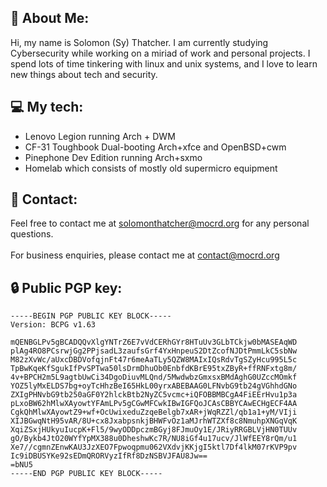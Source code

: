 ## 🧍 About Me:

Hi, my name is Solomon (Sy) Thatcher. I am currently studying
Cybersecurity while working on a miriad of work and personal projects.
I spend lots of time tinkering with linux and unix systems,
and I love to learn new things about tech and security.


## 💻 My tech:

- Lenovo Legion running Arch + DWM
- CF-31 Toughbook Dual-booting Arch+xfce and OpenBSD+cwm
- Pinephone Dev Edition running Arch+sxmo
- Homelab which consists of mostly old supermicro equipment

## 📧 Contact:
Feel free to contact me at solomonthatcher@mocrd.org for any personal questions.<br /><br />
For business enquiries, please contact me at contact@mocrd.org

## 🔒 Public PGP key:
```
-----BEGIN PGP PUBLIC KEY BLOCK-----
Version: BCPG v1.63

mQENBGLPv5gBCADQQvXlgYNTrZ6E7vVdCERhGYr8HTuUv3GLbTCkjw0bMASEAqWD
plAg4RO8PCsrwjGg2PPjsadL3zaufsGrf4YxHnpeuS2DtZcofNJDtPmmLkC5sbNw
M82zXvWc/aUxcDBDVofqjnFt47r6meAaTLy5QZW8MAIxIQsRdvTgSZyHcu995L5c
TpBwKqeKfSgukIfPvSPTwa50lsDrmDhuOb0EnbfdKBrE95txZByR+ffRNFxtg8m/
4v+BPCH2m5L9agtbUwCi34DgoDiuvMLQnd/5MwdwbzGmxsxBMdAghG0UZccMOmkf
YOZ5lyMxELDS7bg+oyTcHhzBeI65HkL00yrxABEBAAG0LFNvbG9tb24gVGhhdGNo
ZXIgPHNvbG9tb250aGF0Y2hlckBtb2NyZC5vcmc+iQFOBBMBCgA4FiEErHvu1p3a
pLxoBW62hMlwXAyowtYFAmLPv5gCGwMFCwkIBwIGFQoJCAsCBBYCAwECHgECF4AA
CgkQhMlwXAyowtZ9+wf+OcUwixeduZzqeBelgb7xAR+jWqRZZl/qb1a1+yM/VIji
XIJBGwqNtH95vAR/8U+cx8JxabpsnkjBHWFvOz1aMJrhWTZXf8c8NmuhpXNGqVqK
XqiZSxjHUkyuIucpK+Fl5/9wyODDpczmBGyj8FJmuOy1E/JRiyRRGBLVjHN0TUUv
gO/Bykb4JtO20WYfYpMX388u0DheshwKc7R/NU8iGf4u17ucv/JlWfEEY8rQm/u1
Xe7//cgmnZEnwKAU3JzXEO7Fpwoqpmu062VXdvjKKjgI5ktl7Df4lkM07rKVP9pv
Ic9iDBUSYKe92sEDmQRORVyzIfRf8DzNSBVJFAU8Jw==
=bNU5
-----END PGP PUBLIC KEY BLOCK-----
```

